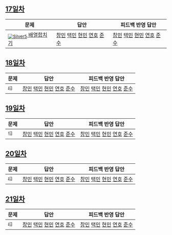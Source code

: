 [Unrated]: https://user-images.githubusercontent.com/33937365/126247607-85783912-c11a-4d50-ac36-8cc7dcb75cd2.png
[Bronze5]: https://user-images.githubusercontent.com/33937365/126247611-e362d727-17a4-4737-a232-5827e185ab7c.png
[Bronze4]: https://user-images.githubusercontent.com/33937365/126247612-89cbc675-e1d4-43a2-950b-1cb014dca697.png
[Bronze3]: https://user-images.githubusercontent.com/33937365/126247613-b8408610-7bc4-40f8-804f-a30a45ddbb68.png
[Bronze2]: https://user-images.githubusercontent.com/33937365/126247614-d85dc6ff-a520-4c00-82bd-eb593b156bd8.png
[Bronze1]: https://user-images.githubusercontent.com/33937365/126247616-04b2ab30-9891-4b7b-8cb4-38e99b97e834.png
[Silver5]: https://user-images.githubusercontent.com/33937365/126247618-38c5c905-672b-4d75-808e-8a7d45ea577d.png
[Silver4]: https://user-images.githubusercontent.com/33937365/126247620-ba2d1b96-b0aa-4b88-80c5-71569c69bbc3.png
[Silver3]: https://user-images.githubusercontent.com/33937365/126247621-1b55b7f4-3a79-4348-8a63-f00c1813853e.png
[Silver2]: https://user-images.githubusercontent.com/33937365/126247622-a83b30a9-6618-4593-b775-6f6730afd3f6.png
[Silver1]: https://user-images.githubusercontent.com/33937365/126247625-8d82f8ab-6f95-4ef8-a243-be31f548596e.png

## [17일차](Day17)


| 문제                 | 답안 | 피드백 반영 답안 |
| -------------------- | ---- | ---------------- |
| [<sub>![Silver5]</sub> 배열합치기 ](https://www.acmicpc.net/problem/11728) | [창민]() [택민]() [현민](Day17/shm_11728.cs) [연호]() [준수](Day17/sjs_11728.py) | [창민]() [택민]() [현민]() [연호]() [준수]()            |

## [18일차](Day18)

| 문제                 | 답안 | 피드백 반영 답안 |
| -------------------- | ---- | ---------------- |
| [<sub>![]</sub> ]() | [창민]() [택민]() [현민]() [연호]() [준수]() | [창민]() [택민]() [현민]() [연호]() [준수]()

## [19일차](Day19)

| 문제                 | 답안 | 피드백 반영 답안 |
| -------------------- | ---- | ---------------- |
| [<sub>![]</sub> ]() | [창민]() [택민]() [현민]() [연호]() [준수]() | [창민]() [택민]() [현민]() [연호]() [준수]()

## [20일차](Day20)

| 문제                 | 답안 | 피드백 반영 답안 |
| -------------------- | ---- | ---------------- |
| [<sub>![]</sub> ]() | [창민]() [택민]() [현민]() [연호]() [준수]() | [창민]() [택민]() [현민]() [연호]() [준수]()

## [21일차](Day21)

| 문제                 | 답안 | 피드백 반영 답안 |
| -------------------- | ---- | ---------------- |
| [<sub>![]</sub> ]() | [창민]() [택민]() [현민]() [연호]() [준수]() | [창민]() [택민]() [현민]() [연호]() [준수]()             |

